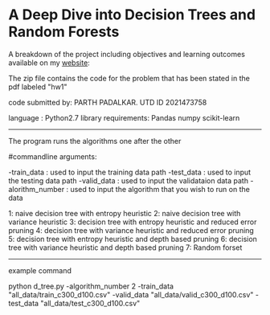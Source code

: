 # A Deep Dive into Decision Trees and Random Forests

A breakdown of the project including objectives and learning outcomes available on my [website](https://petrichor1998.github.io): 

The zip file contains the code for the problem that has been stated in the pdf labeled "hw1"

code submitted by: PARTH PADALKAR. UTD ID 2021473758

language : Python2.7
library requirements:
Pandas
numpy
scikit-learn

------------------------------------------------------------------------------------------------
The program runs the algorithms one after the other

#commandline arguments:

-train_data : used to input the training data path
-test_data : used to input the testing data path
-valid_data : used to input the validataion data path
-alorithm_number : used to input the algorithm that you wish to run on the data

1: naive decision tree with entropy heuristic
2: naive decision tree with variance heuristic
3: decision tree with entropy heuristic and reduced error pruning
4: decision tree with variance heuristic and reduced error pruning
5: decision tree with entropy heuristic and depth based pruning
6: decision tree with variance heuristic and depth based pruning
7: Random forset

---------------------------------------------------------------------------------------------------
example command 

python d_tree.py -algorithm_number 2 -train_data "all_data/train_c300_d100.csv" -valid_data "all_data/valid_c300_d100.csv" -test_data "all_data/test_c300_d100.csv"
